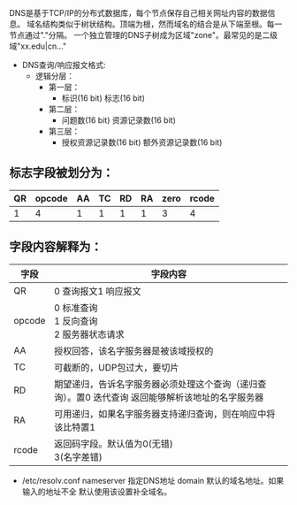 DNS是基于TCP/IP的分布式数据库，每个节点保存自己相关网址内容的数据信息。
域名结构类似于树状结构。顶端为根，然而域名的结合是从下端至根。每一节点通过"."分隔。
一个独立管理的DNS子树成为区域"zone"。最常见的是二级域"xx.edu|cn..."
- DNS查询/响应报文格式:
  - 逻辑分层：
    - 第一层：
      - 标识(16 bit)
        标志(16 bit)
    - 第二层：
      - 问题数(16 bit)
        资源记录数(16 bit)
    - 第三层：
      - 授权资源记录数(16 bit)
	额外资源记录数(16 bit)

## 标志字段被划分为：
QR | opcode | AA | TC | RD | RA | zero | rcode|
----|----|----|----|----|----|----|----|
|1|4|1|1|1|1|3|4|
## 字段内容解释为：
字段| 字段内容|
----|----|
QR|0 查询报文1 响应报文|
opcode|0 标准查询<br>1 反向查询<br>2 服务器状态请求|
AA|授权回答，该名字服务器是被该域授权的|
TC|可截断的，UDP包过大，要切片|
RD|期望递归，告诉名字服务器必须处理这个查询（递归查询）。置0 迭代查询 返回能够解析该地址的名字服务器|
RA|可用递归，如果名字服务器支持递归查询，则在响应中将该比特置1|
rcode|返回码字段。默认值为0(无错)<br>3(名字差错)|

- /etc/resolv.conf
	nameserver 指定DNS地址
	domain 默认的域名地址。如果输入的地址不全 默认使用该设置补全域名。 
